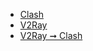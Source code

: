 - [Clash](https://github.com/TimeRainStarSky/Node/raw/Node/Clash.yaml)
- [V2Ray](https://github.com/TimeRainStarSky/Node/raw/Node/V2Ray.txt)
- [V2Ray ➞ Clash](https://api.dler.io/sub?target=clash&url=https%3A%2F%2Fgithub.com%2FTimeRainStarSky%2FNode%2Fraw%2FNode%2FV2Ray.txt)
